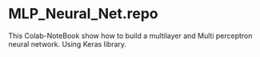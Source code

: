 # MLP_Neural_Net.repo
This Colab-NoteBook show how to build a multilayer and Multi perceptron neural network. Using Keras library.
